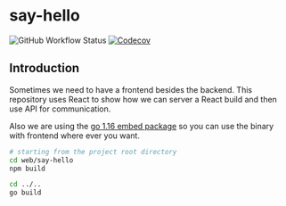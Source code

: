 # say-hello

![GitHub Workflow Status](https://img.shields.io/github/workflow/status/cng-by-example/say-hello/test?label=test&logo=github&style=flat-square)
[![Codecov](https://img.shields.io/codecov/c/gh/cng-by-example/say-hello?logo=codecov&style=flat-square)](https://codecov.io/gh/cng-by-example/say-hello)

## Introduction

Sometimes we need to have a frontend besides the backend.
This repository uses React to show how we can server a React build and then use API for communication.

Also we are using the [go 1.16 embed package](https://pkg.go.dev/embed) so you can use the binary with frontend
where ever you want.

```sh
# starting from the project root directory
cd web/say-hello
npm build

cd ../..
go build
```
